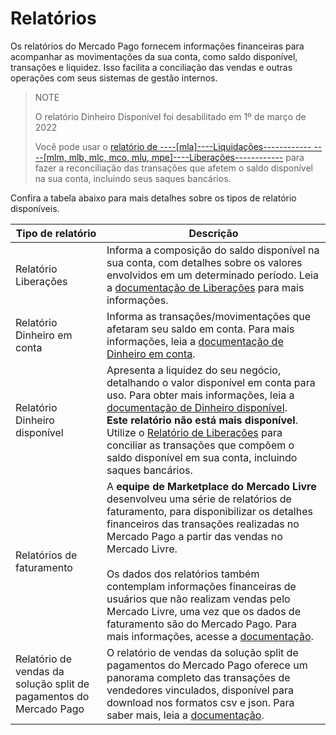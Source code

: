 # Relatórios

Os relatórios do Mercado Pago fornecem informações financeiras para acompanhar as movimentações da sua conta, como saldo disponível, transações e liquidez. Isso facilita a conciliação das vendas e outras operações com seus sistemas de gestão internos.

> NOTE
>
> O relatório Dinheiro Disponível foi desabilitado em 1º de março de 2022
>
> Você pode usar o [relatório de ----[mla]----Liquidações------------ ----[mlm, mlb, mlc, mco, mlu, mpe]----Liberações------------](/developers/pt/guides/additional-content/reports/released-money/introduction) para fazer a reconciliação das transações que afetem o saldo disponível na sua conta, incluindo seus saques bancários.

Confira a tabela abaixo para mais detalhes sobre os tipos de relatório disponíveis.

| Tipo de relatório | Descrição |
|---|---|
| Relatório Liberações | Informa a composição do saldo disponível na sua conta, com detalhes sobre os valores envolvidos em um determinado período. Leia a [documentação de Liberações](https://www.mercadopago.com.br/developers/pt/guides/additional-content/reports/released-money/introduction) para mais informações. |
| Relatório Dinheiro em conta | Informa as transações/movimentações que afetaram seu saldo em conta. Para mais informações, leia a [documentação de Dinheiro em conta](https://www.mercadopago.com.br/developers/pt/guides/additional-content/reports/account-money/introduction). |
| Relatório Dinheiro disponível | Apresenta a liquidez do seu negócio, detalhando o valor disponível em conta para uso. Para obter mais informações, leia a [documentação de Dinheiro disponível](https://www.mercadopago.com.br/developers/pt/guides/additional-content/reports/available-money/introduction). <br> **Este relatório não está mais disponível**. Utilize o [Relatório de Liberações](https://www.mercadopago.com.br/developers/pt/guides/additional-content/reports/released-money/introduction) para conciliar as transações que compõem o saldo disponível em sua conta, incluindo saques bancários. |
| Relatórios de faturamento | A **equipe de Marketplace do Mercado Livre** desenvolveu uma série de relatórios de faturamento, para disponibilizar os detalhes financeiros das transações realizadas no Mercado Pago a partir das vendas no Mercado Livre. <br><br>Os dados dos relatórios também contemplam informações financeiras de usuários que não realizam vendas pelo Mercado Livre, uma vez que os dados de faturamento são do Mercado Pago. Para mais informações, acesse a [documentação](https://developers.mercadolivre.com.br/pt_br/relatorios-de-faturamento#Resumen).|
| Relatório de vendas da solução split de pagamentos do Mercado Pago | O relatório de vendas da solução split de pagamentos do Mercado Pago oferece um panorama completo das transações de vendedores vinculados, disponível para download nos formatos csv e json. Para saber mais, leia a [documentação](https://www.mercadopago.com.br/developers/pt/docs/checkout-pro/additional-content/reports/sales-report/introduction). |